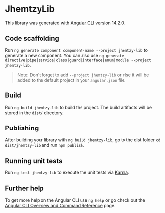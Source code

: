 # JhemtzyLib

This library was generated with [Angular CLI](https://github.com/angular/angular-cli) version 14.2.0.

## Code scaffolding

Run `ng generate component component-name --project jhemtzy-lib` to generate a new component. You can also use `ng generate directive|pipe|service|class|guard|interface|enum|module --project jhemtzy-lib`.
> Note: Don't forget to add `--project jhemtzy-lib` or else it will be added to the default project in your `angular.json` file. 

## Build

Run `ng build jhemtzy-lib` to build the project. The build artifacts will be stored in the `dist/` directory.

## Publishing

After building your library with `ng build jhemtzy-lib`, go to the dist folder `cd dist/jhemtzy-lib` and run `npm publish`.

## Running unit tests

Run `ng test jhemtzy-lib` to execute the unit tests via [Karma](https://karma-runner.github.io).

## Further help

To get more help on the Angular CLI use `ng help` or go check out the [Angular CLI Overview and Command Reference](https://angular.io/cli) page.
